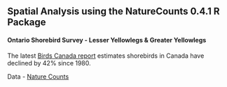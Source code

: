 ## Spatial Analysis using the NatureCounts 0.4.1 R Package

#### Ontario Shorebird Survey - Lesser Yellowlegs & Greater Yellowlegs

The latest [Birds Canada report](https://www.birdscanada.org/introducing-the-state-of-canadas-birds) estimates shorebirds in Canada have declined by 42% since 1980. 

Data - [Nature Counts](https://naturecounts.ca/nc/default/datasets.jsp?code=PRISM-OSS)
